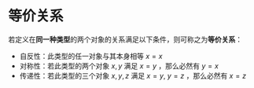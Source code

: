 # 等价关系



若定义在**同一种类型**的两个对象的关系满足以下条件，则可称之为**等价关系**：

+ 自反性：此类型的任一对象与其本身相等 $x=x$
+ 对称性：若此类型的两个对象 $x,y$ 满足 $x=y$ ，那么必然有 $y=x$
+ 传递性：若此类型的三个对象 $x,y,z$ 满足 $x=y ,\ y=z$ ，那么必然有 $x=z$